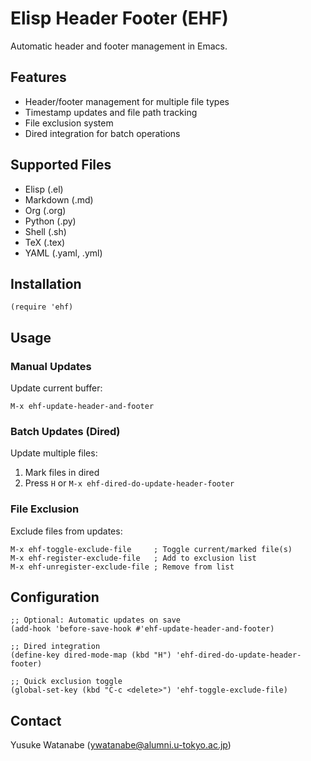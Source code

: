 <!-- ---
!-- Timestamp: 2025-02-11 22:44:51
!-- Author: ywatanabe
!-- File: /home/ywatanabe/.emacs.d/lisp/emacs-header-footer/README.md
!-- --- -->

# Elisp Header Footer (EHF)

Automatic header and footer management in Emacs.

## Features

- Header/footer management for multiple file types
- Timestamp updates and file path tracking
- File exclusion system
- Dired integration for batch operations

## Supported Files

- Elisp (.el)
- Markdown (.md)
- Org (.org)
- Python (.py)
- Shell (.sh)
- TeX (.tex)
- YAML (.yaml, .yml)

## Installation

```elisp
(require 'ehf)
```

## Usage

### Manual Updates

Update current buffer:
```elisp
M-x ehf-update-header-and-footer
```

### Batch Updates (Dired)

Update multiple files:
1. Mark files in dired
2. Press `H` or `M-x ehf-dired-do-update-header-footer`

### File Exclusion

Exclude files from updates:
```elisp
M-x ehf-toggle-exclude-file     ; Toggle current/marked file(s)
M-x ehf-register-exclude-file   ; Add to exclusion list
M-x ehf-unregister-exclude-file ; Remove from list
```

## Configuration

```elisp
;; Optional: Automatic updates on save
(add-hook 'before-save-hook #'ehf-update-header-and-footer)

;; Dired integration
(define-key dired-mode-map (kbd "H") 'ehf-dired-do-update-header-footer)

;; Quick exclusion toggle
(global-set-key (kbd "C-c <delete>") 'ehf-toggle-exclude-file)
```

## Contact

Yusuke Watanabe (ywatanabe@alumni.u-tokyo.ac.jp)

<!-- EOF -->